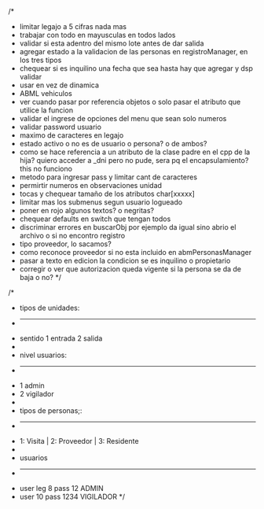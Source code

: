 /*
* limitar legajo a 5 cifras nada mas
* trabajar con todo en mayusculas en todos lados
* validar si esta adentro del mismo lote antes de dar salida
* agregar estado a la validacion de las personas en registroManager, en los tres tipos
* chequear si es inquilino una fecha que sea hasta hay que agregar y dsp validar
* usar <vector> en vez de dinamica
* ABML vehiculos
* ver cuando pasar por referencia objetos o solo pasar el atributo que utilice la funcion
* validar el ingrese de opciones del menu que sean solo numeros
* validar password usuario
* maximo de caracteres en legajo
* estado activo o no es de usuario o persona? o de ambos?
* como se hace referencia a un atributo de la clase padre en el cpp de la hija? quiero acceder a _dni pero no pude, sera pq el encapsulamiento? this no funciono
* metodo para ingresar pass y limitar cant de caracteres
* permirtir numeros en observaciones unidad
* tocas y chequear tamaño de los atributos char[xxxxx]
* limitar mas los submenus segun usuario logueado
* poner en rojo algunos textos? o negritas?
* chequear defaults en switch que tengan todos
* discriminar errores en buscarObj por ejemplo da igual sino abrio el archivo o si no encontro  registro
* tipo proveedor, lo sacamos?
* como reconoce proveedor si no esta incluido en abmPersonasManager
* pasar a texto en edicion la condicion se es inquilino o propietario
* corregir o ver que autorizacion queda vigente si la persona se da de baja o no?
*/


/*
* tipos de unidades:
* --------------------
* sentido 1 entrada 2 salida
* 
* nivel usuarios:
* --------------------
* 1 admin
* 2 vigilador
* 
* tipos de personas;:
* --------------------
* 1: Visita | 2: Proveedor | 3: Residente
*
* usuarios
* --------------
* user leg 8 pass 12 ADMIN
* user 10 pass 1234 VIGILADOR
*/
